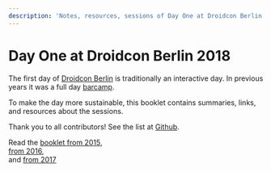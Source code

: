 ```yaml
---
description: 'Notes, resources, sessions of Day One at Droidcon Berlin 2018'
---
```


# Day One at Droidcon Berlin 2018

The first day of [Droidcon Berlin](http://droidcon.de) is traditionally an interactive day. In previous years it was a full day [barcamp](http://barcamp.org).

To make the day more sustainable, this booklet contains summaries, links, and resources about the sessions.

Thank you to all contributors! See the list at [Github](https://github.com/droidcon/gitbook-2018-berlin-barcamp/network/members).

Read the [booklet from 2015](https://www.gitbook.com/book/droidcon/2015-berlin-barcamp/details),   
[from 2016](https://www.gitbook.com/book/droidcon/2016-berlin-barcamp/details),  
and [from 2017](https://legacy.gitbook.com/book/droidcon/2017-berlin-barcamp/details)

